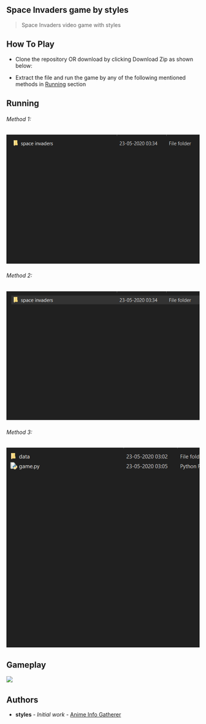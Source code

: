 ## Space Invaders game by styles

> Space Invaders video game with styles

## How To Play

+ Clone the repository OR download by clicking Download Zip as shown below:

[](img.png)

+ Extract the file and run the game by any of the following mentioned methods in [Running](##Running) section


## Running

###### Method 1:

![](htog.gif)


###### Method 2:

![](htog1.gif)



###### Method 3:

![](htog3.gif)




## Gameplay

![](htog4.gif)





## Authors

* **styles** - *Initial work* - [Anime Info Gatherer](https://github.com/styles3544/WebScraping)



